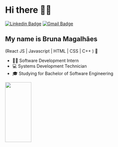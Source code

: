 <h1>Hi there 👋🏻</h1>

[![Linkedin Badge](https://img.shields.io/badge/-LinkedIn-6633cc?style=flat-square&logo=Linkedin&logoColor=white&link=https://www.linkedin.com/in/fernanda-kipper-5958a61a9/)](https://www.linkedin.com/in/brunamagalhaess)
[![Gmail Badge](https://img.shields.io/badge/-contato@fernandakipper.com-6633cc?style=flat-square&logo=Gmail&logoColor=white&link=mailto:contato@fernandakipper.com)](dev.bruna.magalhaes@gmail.com)


## My name is Bruna Magalhães
(React JS | Javascript | HTML | CSS | C++ ) 🚀
- 👩‍💻 Software Development Intern
- 💻 Systems Development Technician
- 🎓 Studying for Bachelor of Software Engineering

<div align="left">
  
  <img width="41%" height="195px" src="https://github-readme-stats.vercel.app/api/top-langs/?username=BrunaDev&layout=compact&hide_border=true&title_color=8f00ff&text_color=ffffff&bg_color=0d1117" />
  
 </div>
